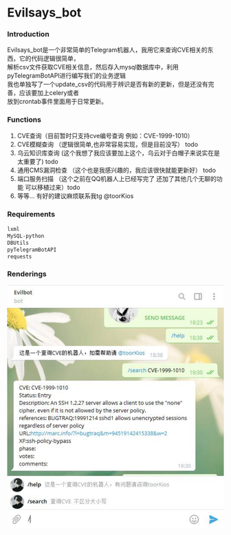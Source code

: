 # Evilsays_bot
### Introduction
Evilsays_bot是一个非常简单的Telegram机器人，我用它来查询CVE相关的东西，它的代码逻辑很简单，  
解析csv文件获取CVE相关信息，然后存入mysql数据库中，利用pyTelegramBotAPI进行编写我们的业务逻辑  
我也单独写了一个update_csv的代码用于辨识是否有新的更新，但是还没有完善，应该要加上celery或者  
放到crontab事件里面用于日常更新。
### Functions
1. CVE查询（目前暂时只支持cve编号查询 例如：CVE-1999-1010）
2. CVE模糊查询 （逻辑很简单,也非常容易实现，但是目前没写） todo
3. 乌云知识库查询 (这个我想了我应该要加上这个，乌云对于白帽子来说实在是太重要了) todo
4. 通用CMS漏洞检查 （这个也是我感兴趣的，我应该很快就能更新好） todo
5. 端口服务扫描 （这个之前在QQ机器人上已经写完了 还加了其他几个无聊的功能 可以移植过来）todo
6. 等等... 有好的建议麻烦联系我tg @toorKios

### Requirements
```
lxml  
MySQL-python
DBUtils
pyTelegramBotAPI
requests
```
### Renderings
![main](https://raw.githubusercontent.com/3lackrush/Evilsays_bot/master/assets/main.jpg)
